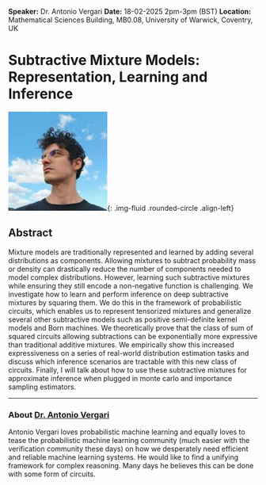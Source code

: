 **Speaker:** Dr. Antonio Vergari
**Date:** 18-02-2025 2pm-3pm (BST)
**Location:** Mathematical Sciences Building, MB0.08, University of Warwick, Coventry, UK

# Subtractive Mixture Models: Representation, Learning and Inference

![Dr. Antonio Vergari](/assets/img/vergari.jpg){: .img-fluid .rounded-circle .align-left}

## Abstract

Mixture models are traditionally represented and learned by adding several distributions as components. Allowing mixtures to subtract probability mass or density
can drastically reduce the number of components needed to model complex distributions. However, learning such subtractive mixtures while ensuring they still encode a non-negative function is challenging. We investigate how to learn and perform inference on deep subtractive mixtures by squaring them. We do this in the framework of probabilistic circuits, which enables us to represent tensorized mixtures and generalize several other subtractive models such as positive semi-definite kernel models and Born machines. We theoretically prove that the class of sum of squared circuits allowing subtractions can be exponentially more expressive than traditional additive mixtures. We empirically show this increased expressiveness on a series of real-world distribution estimation tasks and discuss which inference scenarios are tractable with this new class of circuits. Finally, I will talk about how to use these subtractive mixtures for approximate inference when plugged in monte carlo and importance sampling estimators.

---

### About [Dr. Antonio Vergari](http://nolovedeeplearning.com)

Antonio Vergari loves probabilistic machine learning and equally loves to tease the probabilistic machine learning community (much easier with the verification community these days) on how we desperately need efficient and reliable machine learning systems. He would like to find a unifying framework for complex reasoning. Many days he believes this can be done with some form of circuits.

